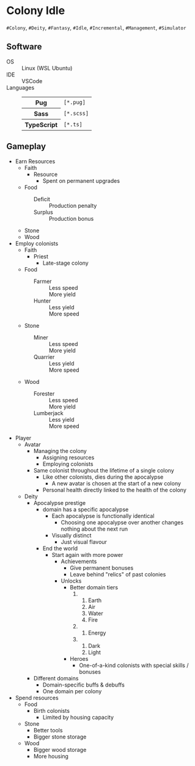 <!DOCTYPE html><html lang="en"><head><meta charset="UTF-8"><link href="style.css" rel="stylesheet"></head><body><h1>Colony Idle</h1><code>#Colony</code><span>,&#x20;</span><code>#Deity</code><span>,&#x20;</span><code>#Fantasy</code><span>,&#x20;</span><code>#Idle</code><span>,&#x20;</span><code>#Incremental</code><span>,&#x20;</span><code>#Management</code><span>,&#x20;</span><code>#Simulator</code><h2>Software</h2><dl><div><dt>OS</dt><dd>Linux (WSL Ubuntu)</dd></div><div><dt>IDE</dt><dd>VSCode</dd></div><div><dt>Languages</dt><dd><table><tr><th>Pug</th><td><code>[*.pug]</code></td></tr><tr><th>Sass</th><td><code>[*.scss]</code></td></tr><tr><th>TypeScript</th><td><code>[*.ts]</code></td></tr></table></dd></div></dl><h2>Gameplay</h2><ul><li><span>Earn Resources</span><ul><li><span>Faith</span><ul><li><Prestige>Resource</Prestige><ul><li>Spent on permanent upgrades</li></ul></li></ul></li><li><span>Food</span><ul><dl><dt>Deficit</dt><dd>Production penalty</dd><dt>Surplus</dt><dd>Production bonus</dd></dl></ul></li><li>Stone</li><li>Wood</li></ul></li><li><span>Employ colonists</span><ul><li><span>Faith</span><ul><li><span>Priest</span><ul><li>Late-stage colony</li></ul></li></ul></li><li><span>Food</span><ul><dl><dt>Farmer</dt><dd>Less speed</dd><dd>More yield</dd><dt>Hunter</dt><dd>Less yield</dd><dd>More speed</dd></dl></ul></li><li><span>Stone</span><ul><dl><dt>Miner</dt><dd>Less speed</dd><dd>More yield</dd><dt>Quarrier</dt><dd>Less yield</dd><dd>More speed</dd></dl></ul></li><li><span>Wood</span><ul><dl><dt>Forester</dt><dd>Less speed</dd><dd>More yield</dd><dt>Lumberjack</dt><dd>Less yield</dd><dd>More speed</dd></dl></ul></li></ul></li><li><span>Player</span><ul><li><span>Avatar</span><ul><li><span>Managing the colony</span><ul><li>Assigning resources</li><li>Employing colonists</li></ul></li><li><span>Same colonist throughout the lifetime of a single colony</span><ul><li><span>Like other colonists, dies during the apocalypse</span><ul><li>A new avatar is chosen at the start of a new colony</li></ul></li><li>Personal health directly linked to the health of the colony</li></ul></li></ul></li><li><span>Deity</span><ul><li><span>Apocalypse prestige</span><ul><li><Each>domain has a specific apocalypse</Each><ul><li><span>Each apocalypse is functionally identical</span><ul><li>Choosing one apocalypse over another changes nothing about the next run</li></ul></li><li><span>Visually distinct</span><ul><li>Just visual flavour</li></ul></li></ul></li><li><span>End the world</span><ul><li><span>Start again with more power</span><ul><li><span>Achievements</span><ul><li>Give permanent bonuses</li><li>Leave behind "relics" of past colonies</li></ul></li><li><span>Unlocks</span><ul><li><span>Better domain tiers</span><ol><li><ol><li>Earth</li><li>Air</li><li>Water</li><li>Fire</li></ol></li><li><ol><li>Energy</li></ol></li><li><ol><li>Dark</li><li>Light</li></ol></li></ol></li><li><span>Heroes</span><ul><li>One-of-a-kind colonists with special skills / bonuses</li></ul></li></ul></li></ul></li></ul></li></ul></li><li><span>Different domains</span><ul><li>Domain-specific buffs &amp; debuffs</li><li>One domain per colony</li></ul></li></ul></li></ul></li><li><span>Spend resources</span><ul><li><span>Food</span><ul><li><span>Birth colonists</span><ul><li>Limited by housing capacity</li></ul></li></ul></li><li><span>Stone</span><ul><li>Better tools</li><li>Bigger stone storage</li></ul></li><li><span>Wood</span><ul><li>Bigger wood storage</li><li>More housing</li></ul></li></ul></li></ul></body></html>